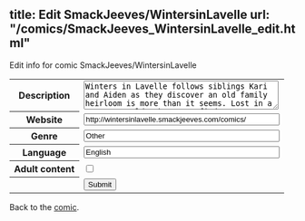 title: Edit SmackJeeves/WintersinLavelle
url: "/comics/SmackJeeves_WintersinLavelle_edit.html"
---
Edit info for comic SmackJeeves/WintersinLavelle

<form name="comic" action="http://gaepostmail.appspot.com/comic/" method="post">
<table class="comicinfo">
<tr>
<th>Description</th><td><textarea name="description" cols="40" rows="3">Winters in Lavelle follows siblings Kari and Aiden as they discover an old family heirloom is more than it seems. Lost in a strange world, they must find a way to stay together and alive amid strange cloaked men, human/deer hybrids, dragon kings, and magic amber that will change the course of their lives.</textarea></td>
</tr>
<tr>
<th>Website</th><td><input type="text" name="url" value="http://wintersinlavelle.smackjeeves.com/comics/" size="40"/></td>
</tr>
<tr>
<th>Genre</th><td><input type="text" name="genre" value="Other" size="40"/></td>
</tr>
<tr>
<th>Language</th><td><input type="text" name="language" value="English" size="40"/></td>
</tr>
<tr>
<th>Adult content</th><td><input type="checkbox" name="adult" value="adult" /></td>
</tr>
<tr>
<th></th><td>
<input type="hidden" name="comic" value="SmackJeeves_WintersinLavelle" />
<input type="submit" name="submit" value="Submit" />
</td>
</tr>
</table>
</form>

Back to the [comic](SmackJeeves_WintersinLavelle.html).

